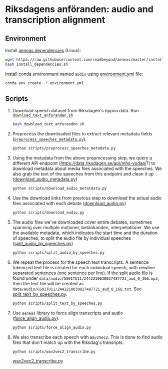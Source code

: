 # Riksdagens anföranden: audio and transcription alignment

## Environment

Install [aeneas dependencies](https://github.com/readbeyond/aeneas/blob/master/wiki/INSTALL.md) (Linux):

```bash
wget https://raw.githubusercontent.com/readbeyond/aeneas/master/install_dependencies.sh
bash install_dependencies.sh
```

Install conda environment named `audio` using [environment.yml](https://github.com/kb-labb/riksdagen_anforanden/blob/main/environment.yml) file:

```bash
conda env create -f environment.yml
```

## Scripts

1. Download speech dataset from Riksdagen's öppna data. Run [`download_text_anforanden.sh`](https://github.com/kb-labb/riksdagen_anforanden/blob/main/download_text_anforanden.sh) 
  
    ```bash
    bash download_text_anforanden.sh
    ```

2. Preprocess the downloaded files to extract relevant metadata fields ([`preprocess_speeches_metadata.py`](https://github.com/kb-labb/riksdagen_anforanden/blob/main/scripts/preprocess_speeches_metadata.py)).

    ```bash
    python scripts/preprocess_speeches_metadata.py
    ```

3. Using the metadata from the above preprocessing step, we query a different API endpoint (https://data.riksdagen.se/api/mhs-vodapi?) to download metadata about media files associated with the speeches. We also grab the text of the speeches from this endpoint and clean it up ([download_audio_metadata.py](https://github.com/kb-labb/riksdagen_anforanden/blob/main/scripts/download_audio_metadata.py))

    ```bash
    python scripts/download_audio_metatdata.py
    ```

4. Use the download links from previous step to download the actual audio files associated with each debate ([download_audio.py](https://github.com/kb-labb/riksdagen_anforanden/blob/main/scripts/download_audio.py))

    ```bash
    python scripts/download_audio.py
    ```

5. The audio files we've downloaded cover entire debates, sometimes spanning over multiple motioner, betänkanden, interpellationer. We use the available metadata, which indicates the start time and the duration of speeches, to split the audio file by individual speeches ([split_audio_by_speeches.py](https://github.com/kb-labb/riksdagen_anforanden/blob/main/scripts/split_audio_by_speeches.py))

    ```bash
    python scripts/split_audio_by_speeches.py
    ```

6. We repeat the process for the speech text transcripts. A sentence tokenized text file is created for each individual speech, with newline separated sentences (one sentence per line). If the split audio file is found under `data/audio/GS01TU11/2442210030027487721_aud_0_166.mp3`, then the text file will be created as `data/audio/GS01TU11/2442210030027487721_aud_0_166.txt`. See [split_text_by_speeches.py](https://github.com/kb-labb/riksdagen_anforanden/blob/main/scripts/split_text_by_speeches.py).

    ```bash
    python scripts/split_text_by_speeches.py
    ```

7. Use `aeneas` library to force align transcripts and audio ([force_align_audio.py](https://github.com/kb-labb/riksdagen_anforanden/blob/main/scripts/force_align_audio.py)). 

    ```bash
    python scripts/force_align_audio.py
    ```

8. We also transcribe each speech with `Wav2Vec2`. This is done to find audio files that don't match up with the Riksdag's transripts. 

    ```bash
    python scripts/wav2vec2_transcribe.py
    ```
    [wav2vec2_transcribe.py](https://github.com/kb-labb/riksdagen_anforanden/blob/main/scripts/wav2vec2_transcribe.py)